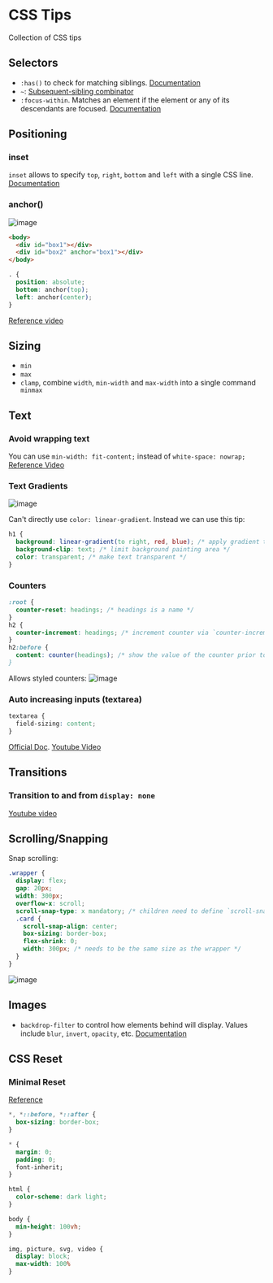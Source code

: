 # CSS Tips
Collection of CSS tips


## Selectors

- `:has()` to check for matching siblings. [Documentation](https://developer.mozilla.org/en-US/docs/Web/CSS/:has)
- `~`: [Subsequent-sibling combinator](https://developer.mozilla.org/en-US/docs/Web/CSS/Subsequent-sibling_combinator)
- `:focus-within`. Matches an element if the element or any of its descendants are focused. [Documentation](https://developer.mozilla.org/en-US/docs/Web/CSS/:focus-within)

## Positioning

### inset

`inset` allows to specify `top`, `right`, `bottom` and `left` with a single CSS line.
[Documentation](https://developer.mozilla.org/en-US/docs/Web/CSS/inset)

### anchor()

![image](https://github.com/user-attachments/assets/677b666e-4d09-4ae3-99ef-92658a4c696f)


```html
<body>
  <div id="box1"></div>
  <div id="box2" anchor="box1"></div>
</body>
```

```css
. {
  position: absolute;
  bottom: anchor(top);
  left: anchor(center);
}
```

[Reference video](https://www.youtube.com/shorts/fO0XD75u2TI)


## Sizing

- `min`
- `max`
- `clamp`, combine `width`, `min-width` and `max-width` into a single command
` minmax`

## Text

### Avoid wrapping text

You can use `min-width: fit-content;` instead of `white-space: nowrap;`
[Reference Video](https://www.youtube.com/shorts/4GR_lE1W09o)

### Text Gradients

![image](https://github.com/user-attachments/assets/22910d2e-9849-4717-a303-5aa7b6b87afd)

Can't directly use `color: linear-gradient`.
Instead we can use this tip:

```css
h1 {
  background: linear-gradient(to right, red, blue); /* apply gradient to background */
  background-clip: text; /* limit background painting area */
  color: transparent; /* make text transparent */
}
```

### Counters
```css
:root {
  counter-reset: headings; /* headings is a name */
}
h2 {
  counter-increment: headings; /* increment counter via `counter-increment` */
}
h2:before {
  content: counter(headings); /* show the value of the counter prior to the element
}
```
Allows styled counters:
![image](https://github.com/user-attachments/assets/55700097-a7da-4fb0-bf33-aea6df18dc20)

### Auto increasing inputs (textarea)

```css
textarea {
  field-sizing: content;
}
```

[Official Doc](https://developer.mozilla.org/en-US/docs/Web/CSS/field-sizing). [Youtube Video](https://youtu.be/ElELqkwzcYM?si=8Q2p-yNNJyEup3s1)

## Transitions

### Transition to and from `display: none`

[Youtube video](https://youtu.be/vmDEHAzj2XE?si=kXEVH8Xy8jIgY5Od)


## Scrolling/Snapping

Snap scrolling:

```css
.wrapper {
  display: flex;
  gap: 20px;
  width: 300px;
  overflow-x: scroll;
  scroll-snap-type: x mandatory; /* children need to define `scroll-snap-align`. Could also use `proximity` */
  .card {
    scroll-snap-align: center;
    box-sizing: border-box;
    flex-shrink: 0;
    width: 300px; /* needs to be the same size as the wrapper */
  }
}
```

![image](https://github.com/user-attachments/assets/0aa0eb26-a2f7-4efc-bc2b-1bfa1f452a6d)


## Images

- `backdrop-filter` to control how elements behind will display. Values include `blur`, `invert`, `opacity`, etc. [Documentation](https://developer.mozilla.org/en-US/docs/Web/CSS/backdrop-filter)

## CSS Reset

### Minimal Reset

[Reference](https://www.youtube.com/shorts/2lyDv0wOQuQ)

```css
*, *::before, *::after {
  box-sizing: border-box;
}

* {
  margin: 0;
  padding: 0;
  font-inherit;
}

html {
  color-scheme: dark light;
}

body {
  min-height: 100vh;
}

img, picture, svg, video {
  display: block;
  max-width: 100%
}
```
